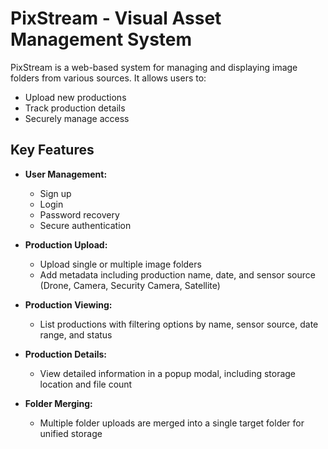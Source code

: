 # PixStream - Visual Asset Management System

PixStream is a web-based system for managing and displaying image folders from various sources. It allows users to:

- Upload new productions  
- Track production details  
- Securely manage access  

## Key Features

- **User Management:**  
  - Sign up  
  - Login  
  - Password recovery  
  - Secure authentication  

- **Production Upload:**  
  - Upload single or multiple image folders  
  - Add metadata including production name, date, and sensor source (Drone, Camera, Security Camera, Satellite)  

- **Production Viewing:**  
  - List productions with filtering options by name, sensor source, date range, and status  

- **Production Details:**  
  - View detailed information in a popup modal, including storage location and file count  

- **Folder Merging:**  
  - Multiple folder uploads are merged into a single target folder for unified storage  
